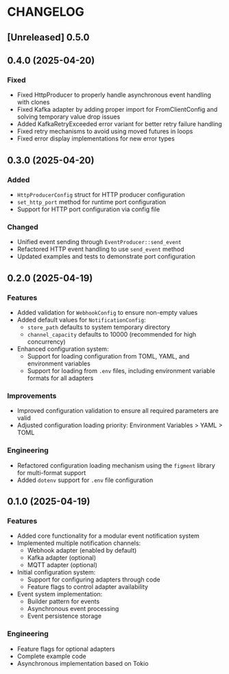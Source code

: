 # CHANGELOG

## [Unreleased] 0.5.0

## 0.4.0 (2025-04-20)

### Fixed

- Fixed HttpProducer to properly handle asynchronous event handling with clones
- Fixed Kafka adapter by adding proper import for FromClientConfig and solving
  temporary value drop issues
- Added KafkaRetryExceeded error variant for better retry failure handling
- Fixed retry mechanisms to avoid using moved futures in loops
- Fixed error display implementations for new error types

## 0.3.0 (2025-04-20)

### Added

- `HttpProducerConfig` struct for HTTP producer configuration
- `set_http_port` method for runtime port configuration
- Support for HTTP port configuration via config file

### Changed

- Unified event sending through `EventProducer::send_event`
- Refactored HTTP event handling to use `send_event` method
- Updated examples and tests to demonstrate port configuration

## 0.2.0 (2025-04-19)

### Features

- Added validation for `WebhookConfig` to ensure non-empty values
- Added default values for `NotificationConfig`:
    - `store_path` defaults to system temporary directory
    - `channel_capacity` defaults to 10000 (recommended for high concurrency)
- Enhanced configuration system:
    - Support for loading configuration from TOML, YAML, and environment variables
    - Support for loading from `.env` files, including environment variable formats for all adapters

### Improvements

- Improved configuration validation to ensure all required parameters are valid
- Adjusted configuration loading priority: Environment Variables > YAML > TOML

### Engineering

- Refactored configuration loading mechanism using the `figment` library for multi-format support
- Added `dotenv` support for `.env` file configuration

## 0.1.0 (2025-04-19)

### Features

- Added core functionality for a modular event notification system
- Implemented multiple notification channels:
    - Webhook adapter (enabled by default)
    - Kafka adapter (optional)
    - MQTT adapter (optional)
- Initial configuration system:
    - Support for configuring adapters through code
    - Feature flags to control adapter availability
- Event system implementation:
    - Builder pattern for events
    - Asynchronous event processing
    - Event persistence storage

### Engineering

- Feature flags for optional adapters
- Complete example code
- Asynchronous implementation based on Tokio